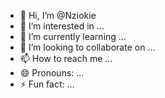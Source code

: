 - 👋 Hi, I’m @Nziokie
- 👀 I’m interested in ...
- 🌱 I’m currently learning ...
- 💞️ I’m looking to collaborate on ...
- 📫 How to reach me ...
- 😄 Pronouns: ...
- ⚡ Fun fact: ...

<!---
Nziokie/Nziokie is a ✨ special ✨ repository because its `README.md` (this file) appears on your GitHub profile.
You can click the Preview link to take a look at your changes.
--->
